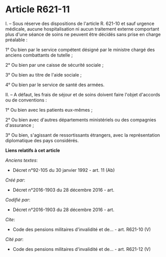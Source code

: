 # Article R621-11

I. – Sous réserve des dispositions de l'article R. 621-10 et sauf urgence médicale, aucune hospitalisation ni aucun
traitement externe comportant plus d'une séance de soins ne peuvent être décidés sans prise en charge préalable :

1° Ou bien par le service compétent désigné par le ministre chargé des anciens combattants de tutelle ;

2° Ou bien par une caisse de sécurité sociale ;

3° Ou bien au titre de l'aide sociale ;

4° Ou bien par le service de santé des armées.

II. – A défaut, les frais de séjour et de soins doivent faire l'objet d'accords ou de conventions :

1° Ou bien avec les patients eux-mêmes ;

2° Ou bien avec d'autres départements ministériels ou des compagnies d'assurance ;

3° Ou bien, s'agissant de ressortissants étrangers, avec la représentation diplomatique des pays considérés.

**Liens relatifs à cet article**

_Anciens textes_:

  - Décret n°92-105 du 30 janvier 1992 - art. 11 (Ab)

_Créé par_:

  - Décret n°2016-1903 du 28 décembre 2016 - art.

_Codifié par_:

  - Décret n°2016-1903 du 28 décembre 2016 - art.

_Cite_:

  - Code des pensions militaires d'invalidité et de... - art. R621-10 (V)

_Cité par_:

  - Code des pensions militaires d'invalidité et de... - art. R621-12 (V)
